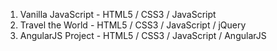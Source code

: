 1. Vanilla JavaScript - HTML5 / CSS3 / JavaScript
2. Travel the World  - HTML5 / CSS3 / JavaScript / jQuery
3. AngularJS Project - HTML5 / CSS3 / JavaScript / AngularJS
